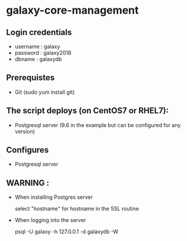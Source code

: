 # galaxy-core-management   


## Login credentials

* username : galaxy
* password : galaxy2018
* dbname : galaxydb

## Prerequistes

* Git (sudo yum install git)

## The script deploys (on CentOS7 or RHEL7):

* Postgresql server (9.6 in the example but can be configured for any version)

## Configures 

* Postgresql server

## WARNING :

* When installing Postgres server

    select "hostname" for hostname in the SSL routine

* When logging into the server 

   psql -U galaxy -h 127.0.0.1 -d galaxydb -W
